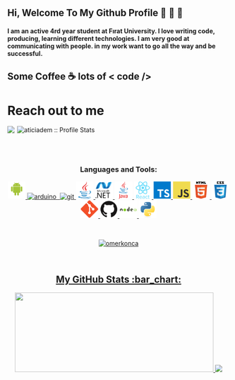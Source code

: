      
## Hi, Welcome To My Github Profile 👋 👋 👋    

#### I am an active 4rd year student at Fırat University. I love writing code, producing, learning different technologies. I am very good at communicating with people. in my work want to go all the way and be successful.

## Some Coffee ☕ lots of < code /> 

# Reach out to me 
<img src="https://komarev.com/ghpvc/?username=omerkonca&color=green" alt="aticiadem :: Profile Stats"></a>
[<img  width="22" src="https://unpkg.com/simple-icons@v4/icons/linkedin.svg" align="left" />][linkedin]

<br /> 

<br />  

<h3 align="center">Languages and Tools:</h3>
<p align="center"> <a href="https://developer.android.com" target="_blank"> <img src="https://raw.githubusercontent.com/devicons/devicon/master/icons/android/android-original-wordmark.svg" alt="android" width="40" height="40"/> </a> <a href="https://www.arduino.cc/" target="_blank"> <img src="https://cdn.worldvectorlogo.com/logos/arduino-1.svg" alt="arduino" width="40" height="40"/> </a> <a href="https://www.cprogramming.com/" target="_blank"> <img target="_blank"> <img src="https://www.vectorlogo.zone/logos/git-scm/git-scm-icon.svg" alt="git" width="40" height="40"/> </a> <a href="https://www.java.com" target="_blank"> <img src="https://raw.githubusercontent.com/devicons/devicon/master/icons/java/java-original.svg" alt="java" width="40" height="40"/> </a> <a href="https://kotlinlang.org" 

  <img src="https://raw.githubusercontent.com/devicons/devicon/master/icons//csharp/csharp-original.svg" width="40" height="40" />
  <img src="https://raw.githubusercontent.com/devicons/devicon/master/icons/dot-net/dot-net-original-wordmark.svg" width="40" height="40" /> 
  <img src="https://raw.githubusercontent.com/devicons/devicon/master/icons/java/java-original-wordmark.svg" width="40" height="40" />
  <img src="https://raw.githubusercontent.com/devicons/devicon/master/icons/react/react-original-wordmark.svg" width="40" height="40" />
  <img src="https://raw.githubusercontent.com/devicons/devicon/master/icons/typescript/typescript-original.svg" width="40" height="40" />
  <img src="https://raw.githubusercontent.com/devicons/devicon/master/icons/javascript/javascript-original.svg" width="40" height="40" />
  <img src="https://raw.githubusercontent.com/devicons/devicon/master/icons/html5/html5-original-wordmark.svg" width="40" height="40" />
  <img src="https://raw.githubusercontent.com/devicons/devicon/master/icons/css3/css3-original-wordmark.svg" width="40" height="40" />
  <img src="https://raw.githubusercontent.com/devicons/devicon/master/icons/git/git-original.svg" width="40" height="40" />
  <img src="https://raw.githubusercontent.com/devicons/devicon/master/icons/github/github-original.svg" width="40" height="40" />
  <img src="https://raw.githubusercontent.com/devicons/devicon/master/icons/nodejs/nodejs-original-wordmark.svg" width="40" height="40" />
  <img src="https://raw.githubusercontent.com/devicons/devicon/master/icons/python/python-original.svg" width="40" height="40" />


</p>
<br />
<p align="center">
  <img align="center" src="https://github-readme-streak-stats.herokuapp.com/?user=omerkonca" alt="omerkonca" />
</p>
<br />

<h2 align="center">My GitHub Stats :bar_chart:</h2>
<p align="center">
  <img src="https://github-readme-stats.vercel.app/api?username=omerkonca&show_icons=true&theme=tokyonight" width="450" height="180">
  <img src="https://github-readme-stats.vercel.app/api/top-langs/?username=omerkonca&layout=compact&theme=tokyonight" height="180">
  
</p>












[linkedin]: https://www.linkedin.com/in/omerkonca/
